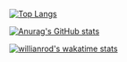[![Top Langs](https://github-readme-stats.vercel.app/api/top-langs/?username=Harineko0&layout=compact)](https://github.com/anuraghazra/github-readme-stats)


[![Anurag's GitHub stats](https://github-readme-stats.vercel.app/api?username=Harineko0)](https://github.com/anuraghazra/github-readme-stats)


[![willianrod's wakatime stats](https://github-readme-stats.vercel.app/api/wakatime?username=Harineko0&layout=compact)](https://github.com/anuraghazra/github-readme-stats)
